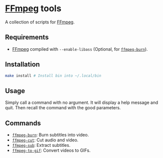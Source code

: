 # [FFmpeg] tools

A collection of scripts for [FFmpeg].

## Requirements

- [FFmpeg] compiled with `--enable-libass` (Optional, for [`ffmpeg-burn`]).

## Installation

``` sh
make install # Install bin into ~/.local/bin
```

## Usage

Simply call a command with no argument.
It will display a help message and quit.
Then recall the command with the good parameters.

## Commands

- [`ffmpeg-burn`]: Burn subtitles into video.
- [`ffmpeg-cut`]: Cut audio and video.
- [`ffmpeg-sub`]: Extract subtitles.
- [`ffmpeg-to-gif`]: Convert videos to GIFs.

[FFmpeg]: https://ffmpeg.org

[`ffmpeg-burn`]: bin/ffmpeg-burn
[`ffmpeg-cut`]: bin/ffmpeg-cut
[`ffmpeg-sub`]: bin/ffmpeg-sub
[`ffmpeg-to-gif`]: bin/ffmpeg-to-gif

